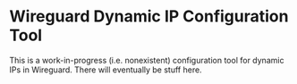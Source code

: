 # Wireguard Dynamic IP Configuration Tool

This is a work-in-progress (i.e. nonexistent) configuration tool for dynamic IPs in Wireguard. There will eventually be stuff here.
